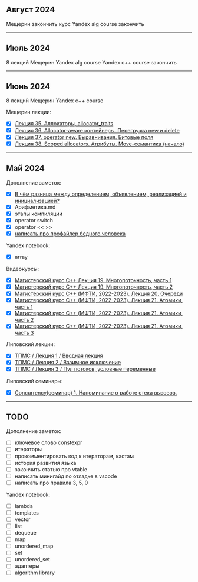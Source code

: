## Август 2024

Мещерин закончить курс
Yandex alg course закончить

***
## Июль 2024

8 лекций Мещерин
Yandex alg course
Yandex c++ course закончить

***
## Июнь 2024

8 лекций Мещерин
Yandex c++ course

Мещерин лекции:
- [x] [Лекция 35. Аллокаторы, allocator_traits](https://www.youtube.com/watch?v=4nmuxYikGcs)
- [x] [Лекция 36. Allocator-aware контейнеры. Перегрузка new и delete](https://www.youtube.com/watch?v=32chiIXaLCk)
- [x] [Лекция 37. operator new. Выравнивания. Битовые поля](https://www.youtube.com/watch?v=Fcuy0BuDIyw)
- [x] [Лекция 38. Scoped allocators. Атрибуты. Move-семантика (начало)](https://www.youtube.com/watch?v=CSDzObQOguo)

***
## Май 2024

Дополнение заметок:
 - [x] [В чём разница между определением, объявлением, реализацией и инициализацией?](https://ru.stackoverflow.com/questions/510523/%D0%92-%D1%87%D1%91%D0%BC-%D1%80%D0%B0%D0%B7%D0%BD%D0%B8%D1%86%D0%B0-%D0%BC%D0%B5%D0%B6%D0%B4%D1%83-%D0%BE%D0%BF%D1%80%D0%B5%D0%B4%D0%B5%D0%BB%D0%B5%D0%BD%D0%B8%D0%B5%D0%BC-%D0%BE%D0%B1%D1%8A%D1%8F%D0%B2%D0%BB%D0%B5%D0%BD%D0%B8%D0%B5%D0%BC-%D1%80%D0%B5%D0%B0%D0%BB%D0%B8%D0%B7%D0%B0%D1%86%D0%B8%D0%B5%D0%B9-%D0%B8-%D0%B8%D0%BD%D0%B8%D1%86%D0%B8%D0%B0%D0%BB%D0%B8%D0%B7%D0%B0%D1%86%D0%B8%D0%B5%D0%B9)
 - [x] Арифметика.md
 - [x] этапы компиляции
 - [x] operator switch
 - [x] operator << >>
 - [x] [написать про профайлер бедного человека](https://habr.com/ru/companies/yandex/articles/700918/)

Yandex notebook:
 - [x] array

Видеокурсы:
- [x] [Магистерский курс C++ Лекция 19. Многопоточность, часть 1](https://www.youtube.com/watch?v=xTpAJWe7ZD4&list=PL3BR09unfgcgf7R88ZQRQqWOdLy4pRW2h&index=20&t=2753s)
- [x] [Магистерский курс C++ Лекция 19. Многопоточность, часть 2](https://www.youtube.com/watch?v=vVRNJjf1MCE&list=PL3BR09unfgcgf7R88ZQRQqWOdLy4pRW2h&index=21)
- [x] [Магистерский курс C++ (МФТИ, 2022-2023). Лекция 20. Очереди](https://www.youtube.com/watch?v=CMnRgnoWzmA&list=PL3BR09unfgcgf7R88ZQRQqWOdLy4pRW2h&index=22)
- [x] [Магистерский курс C++ (МФТИ, 2022-2023). Лекция 21. Атомики, часть 1](https://www.youtube.com/watch?v=JRUbzoVfkkw&list=PL3BR09unfgcgf7R88ZQRQqWOdLy4pRW2h&index=23)
- [x] [Магистерский курс C++ (МФТИ, 2022-2023). Лекция 21. Атомики, часть 2](https://www.youtube.com/watch?v=hb_kREmFnX0&list=PL3BR09unfgcgf7R88ZQRQqWOdLy4pRW2h&index=24)
- [x] [Магистерский курс C++ (МФТИ, 2022-2023). Лекция 21. Атомики, часть 3](https://www.youtube.com/watch?v=Y1q_Z2T2UcE&list=PL3BR09unfgcgf7R88ZQRQqWOdLy4pRW2h&index=25)

Липовский лекции:
- [x] [ТПМС / Лекция 1 / Вводная лекция](https://www.youtube.com/watch?v=zw6V3SDsXDk&list=PL4_hYwCyhAva37lNnoMuBcKRELso5nvBm&index=1)
- [x] [ТПМС / Лекция 2 / Взаимное исключение](https://www.youtube.com/watch?v=fmcBo4E7qr0&list=PL4_hYwCyhAva37lNnoMuBcKRELso5nvBm&index=2)
- [x] [ТПМС / Лекция 3 / Пул потоков, условные переменные](https://www.youtube.com/watch?v=8ye_GRpvpr4&list=PL4_hYwCyhAva37lNnoMuBcKRELso5nvBm&index=3)

Липовский семинары:
- [x] [Concurrency(семинар) 1. Напоминание о работе стека вызовов.](https://www.youtube.com/watch?v=mvT1Z0g_1jA&list=PL4_hYwCyhAvYTxm55RBm_HA5Bq5W1Nv-R)

***
## TODO

Дополнение заметок:
 - [ ] ключевое слово constexpr
 - [ ] итераторы
 - [ ] прокомментировать код к итераторам, кастам
 - [ ] история развития языка
 - [ ] закончить статью про vtable
 - [ ] написать минигайд по отладке в vscode
 - [ ] написать про правила 3, 5, 0

Yandex notebook:
 - [ ] lambda
 - [ ] templates
 - [ ] vector
 - [ ] list
 - [ ] dequeue
 - [ ] map
 - [ ] unordered_map
 - [ ] set
 - [ ] unordered_set
 - [ ] адаптеры
 - [ ] algorithm library